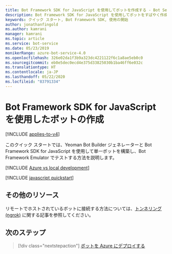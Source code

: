 ```yaml
---
title: Bot Framework SDK for JavaScript を使用してボットを作成する - Bot Service
description: Bot Framework SDK for JavaScript を使用してボットをすばやく作成します。
keywords: クイック スタート, Bot Framework SDK, 使用の開始
author: jonathanfingold
ms.author: kamrani
manager: kamrani
ms.topic: article
ms.service: bot-service
ms.date: 05/23/2019
monikerRange: azure-bot-service-4.0
ms.openlocfilehash: 326e02da1f3b9a323dc4221122f6c1a8ae5eb0c0
ms.sourcegitcommit: eb0e5dec0ecd4e375d33825030b1ba46ff6e032c
ms.translationtype: HT
ms.contentlocale: ja-JP
ms.lasthandoff: 05/22/2020
ms.locfileid: "83791334"
---
```

# <a name="create-a-bot-with-the-bot-framework-sdk-for-javascript"></a>Bot Framework SDK for JavaScript を使用したボットの作成

[!INCLUDE [applies-to-v4](../includes/applies-to.md)]

このクイック スタートでは、Yeoman Bot Builder ジェネレーターと Bot Framework SDK for JavaScript を使用して単一ボットを構築し、Bot Framework Emulator でテストする方法を説明します。

[!INCLUDE [Azure vs local development](../includes/snippet-quickstart-paths.md)]

[!INCLUDE [javascript quickstart](../includes/quickstart-javascript.md)]

## <a name="additional-resources"></a>その他のリソース

リモートでホストされているボットに接続する方法については、[トンネリング (ngrok)](https://github.com/Microsoft/BotFramework-Emulator/wiki/Tunneling-(ngrok)) に関する記事を参照してください。

## <a name="next-steps"></a>次のステップ

> [!div class="nextstepaction"]
> [ボットを Azure にデプロイする](../bot-builder-deploy-az-cli.md)
